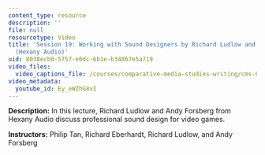 ```yaml
---
content_type: resource
description: ''
file: null
resourcetype: Video
title: 'Session 19: Working with Sound Designers by Richard Ludlow and Andy Forsberg
  (Hexany Audio)'
uid: 8038ecb0-5757-e0dc-6b1e-b34867e5a719
video_files:
  video_captions_file: /courses/comparative-media-studies-writing/cms-611j-creating-video-games-fall-2014/lecture-videos/lecture-19-working-with-sound-designers-guest-lecture-by-richard-ludlow-and-andy-forsberg/Ey_eWZhG8vI.vtt
video_metadata:
  youtube_id: Ey_eWZhG8vI
---
```


**Description:** In this lecture, Richard Ludlow and Andy Forsberg from Hexany Audio discuss professional sound design for video games.

**Instructors:** Philip Tan, Richard Eberhardt, Richard Ludlow, and Andy Forsberg